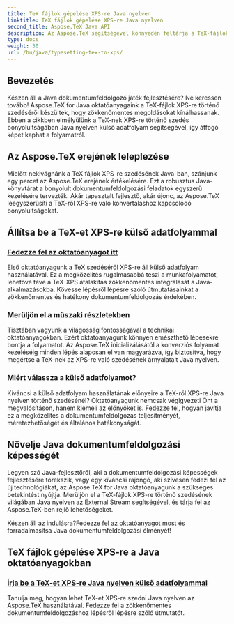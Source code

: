 ```yaml
---
title: TeX fájlok gépelése XPS-re Java nyelven
linktitle: TeX fájlok gépelése XPS-re Java nyelven
second_title: Aspose.TeX Java API
description: Az Aspose.TeX segítségével könnyedén feltárja a TeX-fájlok XPS-re szedésének titkait Java nyelven. Merüljön el oktatóanyagainkban, ahol lépésről lépésre kaphat útmutatást a zökkenőmentes dokumentumfeldolgozáshoz.
type: docs
weight: 30
url: /hu/java/typesetting-tex-to-xps/
---
```

## Bevezetés

Készen áll a Java dokumentumfeldolgozó játék fejlesztésére? Ne keressen tovább! Aspose.TeX for Java oktatóanyagaink a TeX-fájlok XPS-re történő szedéséről készültek, hogy zökkenőmentes megoldásokat kínálhassanak. Ebben a cikkben elmélyülünk a TeX-nek XPS-re történő szedés bonyolultságában Java nyelven külső adatfolyam segítségével, így átfogó képet kaphat a folyamatról.

## Az Aspose.TeX erejének leleplezése

Mielőtt nekivágnánk a TeX fájlok XPS-re szedésének Java-ban, szánjunk egy percet az Aspose.TeX erejének értékelésére. Ezt a robusztus Java-könyvtárat a bonyolult dokumentumfeldolgozási feladatok egyszerű kezelésére tervezték. Akár tapasztalt fejlesztő, akár újonc, az Aspose.TeX leegyszerűsíti a TeX-ről XPS-re való konvertáláshoz kapcsolódó bonyolultságokat.

## Állítsa be a TeX-et XPS-re külső adatfolyammal

### [Fedezze fel az oktatóanyagot itt](./typeset-tex-to-xps-external-stream/)

Első oktatóanyagunk a TeX szedéséről XPS-re áll külső adatfolyam használatával. Ez a megközelítés rugalmasabbá teszi a munkafolyamatot, lehetővé téve a TeX-XPS átalakítás zökkenőmentes integrálását a Java-alkalmazásokba. Kövesse lépésről lépésre szóló útmutatásainkat a zökkenőmentes és hatékony dokumentumfeldolgozás érdekében.

### Merüljön el a műszaki részletekben

Tisztában vagyunk a világosság fontosságával a technikai oktatóanyagokban. Ezért oktatóanyagunk könnyen emészthető lépésekre bontja a folyamatot. Az Aspose.TeX inicializálásától a konverziós folyamat kezeléséig minden lépés alaposan el van magyarázva, így biztosítva, hogy megértse a TeX-nek az XPS-re való szedésének árnyalatait Java nyelven.

### Miért válassza a külső adatfolyamot?

Kíváncsi a külső adatfolyam használatának előnyeire a TeX-ről XPS-re Java nyelven történő szedésénél? Oktatóanyagunk nemcsak végigvezeti Önt a megvalósításon, hanem kiemeli az előnyöket is. Fedezze fel, hogyan javítja ez a megközelítés a dokumentumfeldolgozás teljesítményét, méretezhetőségét és általános hatékonyságát.

## Növelje Java dokumentumfeldolgozási képességét

Legyen szó Java-fejlesztőről, aki a dokumentumfeldolgozási képességek fejlesztésére törekszik, vagy egy kíváncsi rajongó, aki szívesen fedezi fel az új technológiákat, az Aspose.TeX for Java oktatóanyagunk a szükséges betekintést nyújtja. Merüljön el a TeX-fájlok XPS-re történő szedésének világában Java nyelven az External Stream segítségével, és tárja fel az Aspose.TeX-ben rejlő lehetőségeket.

 Készen áll az indulásra?[Fedezze fel az oktatóanyagot most](./typeset-tex-to-xps-external-stream/) és forradalmasítsa Java dokumentumfeldolgozási élményét!
## TeX fájlok gépelése XPS-re a Java oktatóanyagokban
### [Írja be a TeX-et XPS-re Java nyelven külső adatfolyammal](./typeset-tex-to-xps-external-stream/)
Tanulja meg, hogyan lehet TeX-et XPS-re szedni Java nyelven az Aspose.TeX használatával. Fedezze fel a zökkenőmentes dokumentumfeldolgozáshoz lépésről lépésre szóló útmutatót.